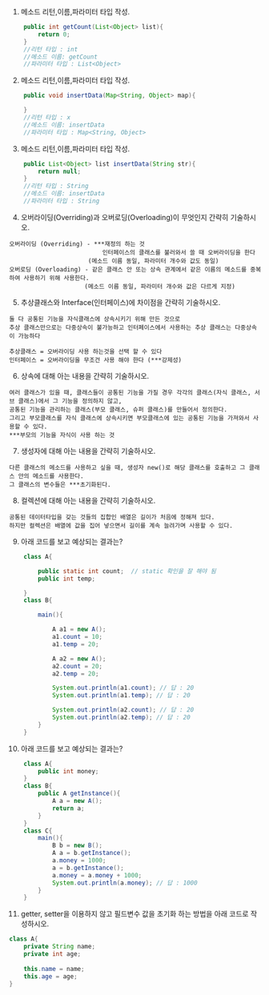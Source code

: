 1. 메소드 리턴,이름,파라미터 타입 작성.

```java
    public int getCount(List<Object> list){
        return 0;
    }
    //리턴 타입 : int
    //메소드 이름: getCount
    //파라미터 타입 : List<Object>
```

2. 메소드 리턴,이름,파라미터 타입 작성.

```java
    public void insertData(Map<String, Object> map){

    }
    //리턴 타입 : x
    //메소드 이름: insertData
    //파라미터 타입 : Map<String, Object>
```

3. 메소드 리턴,이름,파라미터 타입 작성.

```java
    public List<Object> list insertData(String str){
        return null;
    }
    //리턴 타입 : String
    //메소드 이름: insertData
    //파라미터 타입 : String
```

4. 오버라이딩(Overriding)과 오버로딩(Overloading)이 무엇인지 간략히 기술하시오.
```
오버라이딩 (Overriding) - ***재정의 하는 것
                          인터페이스의 클래스를 불러와서 쓸 때 오버라이딩을 한다
	                  (메소드 이름 동일, 파라미터 개수와 값도 동일)
오버로딩 (Overloading) - 같은 클래스 안 또는 상속 관계에서 같은 이름의 메소드를 중복하여 사용하기 위해 사용한다.
	                 (메소드 이름 동일, 파라미터 개수와 값은 다르게 지정)
```

5. 추상클래스와 Interface(인터페이스)에 차이점을 간략히 기술하시오.
```
둘 다 공통된 기능을 자식클래스에 상속시키기 위해 만든 것으로
추상 클래스만으로는 다중상속이 불가능하고 인터페이스에서 사용하는 추상 클래스는 다중상속이 가능하다

추상클래스 = 오버라이딩 사용 하는것을 선택 할 수 있다
인터페이스 = 오버라이딩을 무조건 사용 해야 한다 (***강제성)
```

6. 상속에 대해 아는 내용을 간략히 기술하시오.
```
여러 클래스가 있을 때, 클래스들이 공통된 기능을 가질 경우 각각의 클래스(자식 클래스, 서브 클래스)에서 그 기능을 정의하지 않고,
공통된 기능을 관리하는 클래스(부모 클래스, 슈퍼 클래스)를 만들어서 정의한다.
그리고 부모클래스를 자식 클래스에 상속시키면 부모클래스에 있는 공통된 기능을 가져와서 사용할 수 있다.
***부모의 기능을 자식이 사용 하는 것
```

7. 생성자에 대해 아는 내용을 간략히 기술하시오.
```
다른 클래스의 메소드를 사용하고 싶을 때, 생성자 new()로 해당 클래스를 호출하고 그 클래스 안의 메소드를 사용한다.
그 클래스의 변수들은 ***초기화된다.
```

8. 컬렉션에 대해 아는 내용을 간략히 기술하시오.
```
공통된 데이터타입을 갖는 것들의 집합인 배열은 길이가 처음에 정해져 있다.
하지만 컬렉션은 배열에 값을 집어 넣으면서 길이를 계속 늘려가며 사용할 수 있다.
```

9. 아래 코드를 보고 예상되는 결과는?

```java
    class A{

        public static int count;  // static 확인을 잘 해야 됨
        public int temp;

    }
    class B{

        main(){

            A a1 = new A();
            a1.count = 10;
            a1.temp = 20;

            A a2 = new A();
            a2.count = 20;
            a2.temp = 20;

            System.out.println(a1.count); // 답 : 20
            System.out.println(a1.temp); // 답 : 20

            System.out.println(a2.count); // 답 : 20
            System.out.println(a2.temp); // 답 : 20
        }
    }

```

10. 아래 코드를 보고 예상되는 결과는?

```java
    class A{
        public int money;
    }
    class B{
        public A getInstance(){
            A a = new A();
            return a;
        }
    }
    class C{
        main(){
            B b = new B();
            A a = b.getInstance();
            a.money = 1000;
            a = b.getInstance();
            a.money = a.money + 1000;
            System.out.println(a.money); // 답 : 1000
        }
    }
```

11. getter, setter을 이용하지 않고 필드변수 값을 초기화 하는 방법을 아래 코드로 작성하시오.

```java
class A{
    private String name;
    private int age;
    
    this.name = name;
    this.age = age;
}

```
